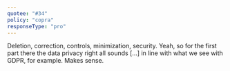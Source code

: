 ```yaml
---
quotee: "#34"
policy: "copra"
responseType: "pro"
---
```


Deletion, correction, controls, minimization, security. Yeah, so for the first part there the data privacy right all sounds [...] in line with what we see with GDPR, for example. Makes sense.
